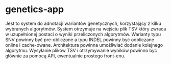 # genetics-app

Jest to system do adnotacji wariantów genetycznych, korzystający z kilku wybranych algorytmów. System otrzymuje na wejściu plik TSV który zwraca w uzupełnionej postaci o wyniki przeliczonych algorytmów. 
Warianty typu SNV powinny być pre-obliczone a typu INDEL powinny być oobliczane online i cache-owane. Architektura powinna umożliwiać dodanie kolejnego algorytmu. Wysyłanie plików TSV i otrzymywanie wyników powinno być głównie za pomocą API, ewentualnie prostego front-enu.


